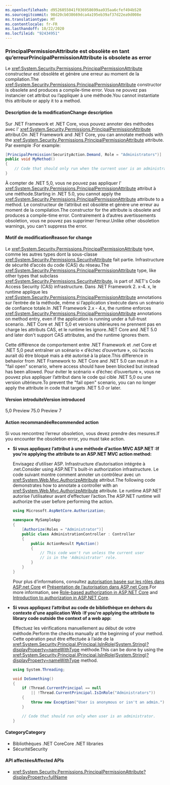 ```yaml
---
ms.openlocfilehash: d9526055041f036958699aa935aa6cfef494b520
ms.sourcegitcommit: 98d20cb038669dca4a195eb39af37d22ea9d008e
ms.translationtype: MT
ms.contentlocale: fr-FR
ms.lasthandoff: 10/22/2020
ms.locfileid: "92434951"
---
```

### <a name="principalpermissionattribute-is-obsolete-as-error"></a><span data-ttu-id="b6567-101">PrincipalPermissionAttribute est obsolète en tant qu’erreur</span><span class="sxs-lookup"><span data-stu-id="b6567-101">PrincipalPermissionAttribute is obsolete as error</span></span>

<span data-ttu-id="b6567-102">Le <xref:System.Security.Permissions.PrincipalPermissionAttribute> constructeur est obsolète et génère une erreur au moment de la compilation.</span><span class="sxs-lookup"><span data-stu-id="b6567-102">The <xref:System.Security.Permissions.PrincipalPermissionAttribute> constructor is obsolete and produces a compile-time error.</span></span> <span data-ttu-id="b6567-103">Vous ne pouvez pas instancier cet attribut ou l’appliquer à une méthode.</span><span class="sxs-lookup"><span data-stu-id="b6567-103">You cannot instantiate this attribute or apply it to a method.</span></span>

#### <a name="change-description"></a><span data-ttu-id="b6567-104">Description de la modification</span><span class="sxs-lookup"><span data-stu-id="b6567-104">Change description</span></span>

<span data-ttu-id="b6567-105">Sur .NET Framework et .NET Core, vous pouvez annoter des méthodes avec l' <xref:System.Security.Permissions.PrincipalPermissionAttribute> attribut.</span><span class="sxs-lookup"><span data-stu-id="b6567-105">On .NET Framework and .NET Core, you can annotate methods with the <xref:System.Security.Permissions.PrincipalPermissionAttribute> attribute.</span></span> <span data-ttu-id="b6567-106">Par exemple :</span><span class="sxs-lookup"><span data-stu-id="b6567-106">For example:</span></span>

```csharp
[PrincipalPermission(SecurityAction.Demand, Role = "Administrators")]
public void MyMethod()
{
    // Code that should only run when the current user is an administrator.
}
```

<span data-ttu-id="b6567-107">À compter de .NET 5,0, vous ne pouvez pas appliquer l' <xref:System.Security.Permissions.PrincipalPermissionAttribute> attribut à une méthode.</span><span class="sxs-lookup"><span data-stu-id="b6567-107">Starting in .NET 5.0, you cannot apply the <xref:System.Security.Permissions.PrincipalPermissionAttribute> attribute to a method.</span></span> <span data-ttu-id="b6567-108">Le constructeur de l’attribut est obsolète et génère une erreur au moment de la compilation.</span><span class="sxs-lookup"><span data-stu-id="b6567-108">The constructor for the attribute is obsolete and produces a compile-time error.</span></span> <span data-ttu-id="b6567-109">Contrairement à d’autres avertissements obsoletion, vous ne pouvez pas supprimer l’erreur.</span><span class="sxs-lookup"><span data-stu-id="b6567-109">Unlike other obsoletion warnings, you can't suppress the error.</span></span>

#### <a name="reason-for-change"></a><span data-ttu-id="b6567-110">Motif de modification</span><span class="sxs-lookup"><span data-stu-id="b6567-110">Reason for change</span></span>

<span data-ttu-id="b6567-111">Le <xref:System.Security.Permissions.PrincipalPermissionAttribute> type, comme les autres types dont la sous-classe <xref:System.Security.Permissions.SecurityAttribute> fait partie. Infrastructure de sécurité d’accès du code (CAS) du réseau.</span><span class="sxs-lookup"><span data-stu-id="b6567-111">The <xref:System.Security.Permissions.PrincipalPermissionAttribute> type, like other types that subclass <xref:System.Security.Permissions.SecurityAttribute>, is part of .NET's Code Access Security (CAS) infrastructure.</span></span> <span data-ttu-id="b6567-112">Dans .NET Framework 2. x-4. x, le runtime applique les <xref:System.Security.Permissions.PrincipalPermissionAttribute> annotations sur l’entrée de la méthode, même si l’application s’exécute dans un scénario de confiance totale.</span><span class="sxs-lookup"><span data-stu-id="b6567-112">In .NET Framework 2.x - 4.x, the runtime enforces <xref:System.Security.Permissions.PrincipalPermissionAttribute> annotations on method entry, even if the application is running under a full-trust scenario.</span></span> <span data-ttu-id="b6567-113">.NET Core et .NET 5,0 et versions ultérieures ne prennent pas en charge les attributs CAS, et le runtime les ignore.</span><span class="sxs-lookup"><span data-stu-id="b6567-113">.NET Core and .NET 5.0 and later don't support CAS attributes, and the runtime ignores them.</span></span>

<span data-ttu-id="b6567-114">Cette différence de comportement entre .NET Framework et .net Core et .NET 5,0 peut entraîner un scénario « d’échec d’ouverture », où l’accès aurait dû être bloqué mais a été autorisé à la place.</span><span class="sxs-lookup"><span data-stu-id="b6567-114">This difference in behavior from .NET Framework to .NET Core and .NET 5.0 can result in a "fail open" scenario, where access should have been blocked but instead has been allowed.</span></span> <span data-ttu-id="b6567-115">Pour éviter le scénario « d’échec d’ouverture », vous ne pouvez plus appliquer l’attribut dans le code qui cible .NET 5,0 ou une version ultérieure.</span><span class="sxs-lookup"><span data-stu-id="b6567-115">To prevent the "fail open" scenario, you can no longer apply the attribute in code that targets .NET 5.0 or later.</span></span>

#### <a name="version-introduced"></a><span data-ttu-id="b6567-116">Version introduite</span><span class="sxs-lookup"><span data-stu-id="b6567-116">Version introduced</span></span>

<span data-ttu-id="b6567-117">5,0 Preview 7</span><span class="sxs-lookup"><span data-stu-id="b6567-117">5.0 Preview 7</span></span>

#### <a name=""></a><span data-ttu-id="b6567-118"><a id="permission-action">Action recommandée</a></span><span class="sxs-lookup"><span data-stu-id="b6567-118"><a id="permission-action">Recommended action</a></span></span>

<span data-ttu-id="b6567-119">Si vous rencontrez l’erreur obsoletion, vous devez prendre des mesures.</span><span class="sxs-lookup"><span data-stu-id="b6567-119">If you encounter the obsoletion error, you must take action.</span></span>

- <span data-ttu-id="b6567-120">**Si vous appliquez l’attribut à une méthode d’action MVC ASP.NET :**</span><span class="sxs-lookup"><span data-stu-id="b6567-120">**If you're applying the attribute to an ASP.NET MVC action method:**</span></span>

  <span data-ttu-id="b6567-121">Envisagez d’utiliser ASP. Infrastructure d’autorisation intégrée à .net.</span><span class="sxs-lookup"><span data-stu-id="b6567-121">Consider using ASP.NET's built-in authorization infrastructure.</span></span> <span data-ttu-id="b6567-122">Le code suivant montre comment annoter un contrôleur avec un <xref:System.Web.Mvc.AuthorizeAttribute> attribut.</span><span class="sxs-lookup"><span data-stu-id="b6567-122">The following code demonstrates how to annotate a controller with an <xref:System.Web.Mvc.AuthorizeAttribute> attribute.</span></span> <span data-ttu-id="b6567-123">Le runtime ASP.NET autorise l’utilisateur avant d’effectuer l’action.</span><span class="sxs-lookup"><span data-stu-id="b6567-123">The ASP.NET runtime will authorize the user before performing the action.</span></span>

  ```csharp
  using Microsoft.AspNetCore.Authorization;

  namespace MySampleApp
  {
      [Authorize(Roles = "Administrator")]
      public class AdministrationController : Controller
      {
          public ActionResult MyAction()
          {
              // This code won't run unless the current user
              // is in the 'Administrator' role.
          }
      }
  }
  ```

  <span data-ttu-id="b6567-124">Pour plus d’informations, consultez [autorisation basée sur les rôles dans ASP.net Core](/aspnet/core/security/authorization/roles) et [Présentation de l’autorisation dans ASP.net Core](/aspnet/core/security/authorization/introduction).</span><span class="sxs-lookup"><span data-stu-id="b6567-124">For more information, see [Role-based authorization in ASP.NET Core](/aspnet/core/security/authorization/roles) and [Introduction to authorization in ASP.NET Core](/aspnet/core/security/authorization/introduction).</span></span>

- <span data-ttu-id="b6567-125">**Si vous appliquez l’attribut au code de bibliothèque en dehors du contexte d’une application Web :**</span><span class="sxs-lookup"><span data-stu-id="b6567-125">**If you're applying the attribute to library code outside the context of a web app:**</span></span>

  <span data-ttu-id="b6567-126">Effectuez les vérifications manuellement au début de votre méthode.</span><span class="sxs-lookup"><span data-stu-id="b6567-126">Perform the checks manually at the beginning of your method.</span></span> <span data-ttu-id="b6567-127">Cette opération peut être effectuée à l’aide de la <xref:System.Security.Principal.IPrincipal.IsInRole(System.String)?displayProperty=nameWithType> méthode.</span><span class="sxs-lookup"><span data-stu-id="b6567-127">This can be done by using the <xref:System.Security.Principal.IPrincipal.IsInRole(System.String)?displayProperty=nameWithType> method.</span></span>

  ```csharp
  using System.Threading;

  void DoSomething()
  {
      if (Thread.CurrentPrincipal == null
          || !Thread.CurrentPrincipal.IsInRole("Administrators"))
      {
          throw new Exception("User is anonymous or isn't an admin.");
      }

      // Code that should run only when user is an administrator.
  }
  ```

#### <a name="category"></a><span data-ttu-id="b6567-128">Category</span><span class="sxs-lookup"><span data-stu-id="b6567-128">Category</span></span>

- <span data-ttu-id="b6567-129">Bibliothèques .NET Core</span><span class="sxs-lookup"><span data-stu-id="b6567-129">Core .NET libraries</span></span>
- <span data-ttu-id="b6567-130">Sécurité</span><span class="sxs-lookup"><span data-stu-id="b6567-130">Security</span></span>

#### <a name="affected-apis"></a><span data-ttu-id="b6567-131">API affectées</span><span class="sxs-lookup"><span data-stu-id="b6567-131">Affected APIs</span></span>

- <xref:System.Security.Permissions.PrincipalPermissionAttribute?displayProperty=fullName>

<!--

#### Affected APIs

- `T:System.Security.Permissions.PrincipalPermissionAttribute`

-->
